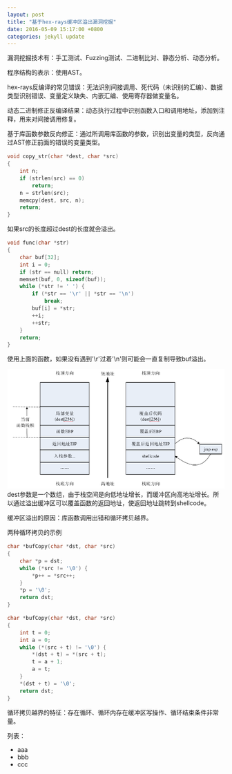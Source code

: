 ```yaml
---
layout: post
title: "基于hex-rays缓冲区溢出漏洞挖掘"
date: 2016-05-09 15:17:00 +0800
categories: jekyll update
---
```

漏洞挖掘技术有：手工测试、Fuzzing测试、二进制比对、静态分析、动态分析。

程序结构的表示：使用AST。

hex-rays反编译的常见错误：无法识别间接调用、死代码（未识别的汇编）、数据类型识别错误、变量定义缺失、内嵌汇编、使用寄存器做变量名。

动态二进制修正反编译结果：动态执行过程中识别函数入口和调用地址，添加到注释，用来对间接调用修复。

基于库函数参数反向修正：通过所调用库函数的参数，识别出变量的类型，反向通过AST修正前面的错误的变量类型。

```c
void copy_str(char *dest, char *src)
{
    int n;
    if (strlen(src) == 0)
        return;
    n = strlen(src);
    memcpy(dest, src, n);
    return;
}
```
如果src的长度超过dest的长度就会溢出。

```c
void func(char *str)
{
    char buf[32];
    int i = 0;
    if (str == null) return;
    memset(buf, 0, sizeof(buf));
    while (*str != ' ') {
        if (*str == '\r' || *str == '\n')
            break;
        buf[i] = *str;
        ++i;
        ++str;
    }
    return;
}
```
使用上面的函数，如果没有遇到'\r'过着'\n'则可能会一直复制导致buf溢出。

![stackoverflow](/image/stackoverflow.png)
dest参数是一个数组，由于栈空间是向低地址增长，而缓冲区向高地址增长。所以通过溢出缓冲区可以覆盖函数的返回地址，使返回地址跳转到shellcode。

缓冲区溢出的原因：库函数调用出错和循环拷贝越界。

两种循环拷贝的示例
```c
char *bufCopy(char *dst, char *src)
{
    char *p = dst;
    while (*src != '\0') {
        *p++ = *src++;
    }
    *p = '\0';
    return dst;
}
```

```c
char *bufCopy(char *dst, char *src)
{
    int t = 0;
    int a = 0;
    while (*(src + t) != '\0') {
        *(dst + t) = *(src + t);
        t = a + 1;
        a = t;
    }
    *(dst + t) = '\0';
    return dst;
}
```

循环拷贝越界的特征：存在循环、循环内存在缓冲区写操作、循环结束条件非常量。

列表：
- aaa
- bbb
- ccc
